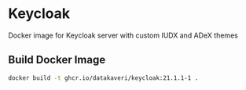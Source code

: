 # Keycloak
Docker image for Keycloak server with custom IUDX and ADeX themes

## Build Docker Image
```sh
docker build -t ghcr.io/datakaveri/keycloak:21.1.1-1 .
```

